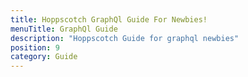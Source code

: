 ```yaml
---
title: Hoppscotch GraphQl Guide For Newbies!
menuTitle: GraphQl Guide
description: "Hoppscotch Guide for graphql newbies"
position: 9
category: Guide
---
```

